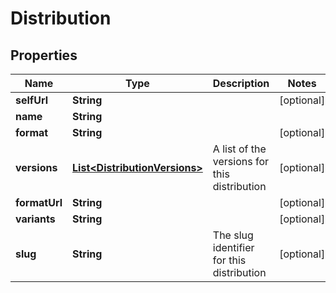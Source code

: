 
# Distribution

## Properties
Name | Type | Description | Notes
------------ | ------------- | ------------- | -------------
**selfUrl** | **String** |  |  [optional]
**name** | **String** |  | 
**format** | **String** |  |  [optional]
**versions** | [**List&lt;DistributionVersions&gt;**](DistributionVersions.md) | A list of the versions for this distribution |  [optional]
**formatUrl** | **String** |  |  [optional]
**variants** | **String** |  |  [optional]
**slug** | **String** | The slug identifier for this distribution |  [optional]




